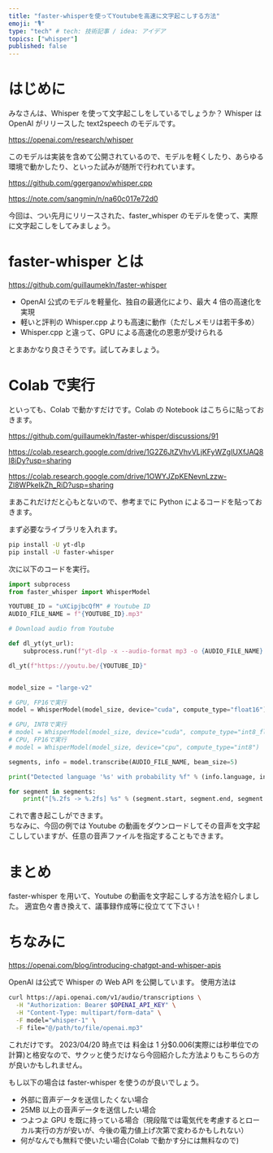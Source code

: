 ```yaml
---
title: "faster-whisperを使ってYoutubeを高速に文字起こしする方法"
emoji: "🎙️"
type: "tech" # tech: 技術記事 / idea: アイデア
topics: ["whisper"]
published: false
---
```


# はじめに

みなさんは、Whisper を使って文字起こしをしているでしょうか？
Whisper は OpenAI がリリースした text2speech のモデルです。

https://openai.com/research/whisper

このモデルは実装を含めて公開されているので、モデルを軽くしたり、あらゆる環境で動かしたり、といった試みが随所で行われています。

https://github.com/ggerganov/whisper.cpp

https://note.com/sangmin/n/na60c017e72d0

今回は、つい先月にリリースされた、faster_whisper のモデルを使って、実際に文字起こしをしてみましょう。

# faster-whisper とは

https://github.com/guillaumekln/faster-whisper

- OpenAI 公式のモデルを軽量化、独自の最適化により、最大 4 倍の高速化を実現
- 軽いと評判の Whisper.cpp よりも高速に動作（ただしメモリは若干多め）
- Whisper.cpp と違って、GPU による高速化の恩恵が受けられる

とまあかなり良さそうです。試してみましょう。

# Colab で実行

といっても、Colab で動かすだけです。Colab の Notebook はこちらに貼っておきます。

https://github.com/guillaumekln/faster-whisper/discussions/91

https://colab.research.google.com/drive/1G2Z6JtZVhvVLjKFyWZgIUXfJAQ8I8iDy?usp=sharing

https://colab.research.google.com/drive/1OWYJZpKENevnLzzw-Zl8WPkeIkZh_RiD?usp=sharing

まあこれだけだと心もとないので、参考までに Python によるコードを貼っておきます。

まず必要なライブラリを入れます。

```sh
pip install -U yt-dlp
pip install -U faster-whisper
```

次に以下のコードを実行。

```python
import subprocess
from faster_whisper import WhisperModel

YOUTUBE_ID = "uXCipjbcQfM" # Youtube ID
AUDIO_FILE_NAME = f"{YOUTUBE_ID}.mp3"

# Download audio from Youtube

def dl_yt(yt_url):
    subprocess.run(f"yt-dlp -x --audio-format mp3 -o {AUDIO_FILE_NAME} {yt_url}", shell=True)

dl_yt(f"https://youtu.be/{YOUTUBE_ID}"


model_size = "large-v2"

# GPU, FP16で実行
model = WhisperModel(model_size, device="cuda", compute_type="float16")

# GPU, INT8で実行
# model = WhisperModel(model_size, device="cuda", compute_type="int8_float16")
# CPU, FP16で実行
# model = WhisperModel(model_size, device="cpu", compute_type="int8")

segments, info = model.transcribe(AUDIO_FILE_NAME, beam_size=5)

print("Detected language '%s' with probability %f" % (info.language, info.language_probability))

for segment in segments:
    print("[%.2fs -> %.2fs] %s" % (segment.start, segment.end, segment.text))

```

これで書き起こしができます。  
ちなみに、今回の例では Youtube の動画をダウンロードしてその音声を文字起こししていますが、任意の音声ファイルを指定することもできます。

# まとめ

faster-whisper を用いて、Youtube の動画を文字起こしする方法を紹介しました。
適宜色々書き換えて、議事録作成等に役立てて下さい！

# ちなみに

https://openai.com/blog/introducing-chatgpt-and-whisper-apis

OpenAI は公式で Whisper の Web API を公開しています。
使用方法は

```sh
curl https://api.openai.com/v1/audio/transcriptions \
  -H "Authorization: Bearer $OPENAI_API_KEY" \
  -H "Content-Type: multipart/form-data" \
  -F model="whisper-1" \
  -F file="@/path/to/file/openai.mp3"
```

これだけです。
2023/04/20 時点では 料金は 1 分$0.006(実際には秒単位での計算)と格安なので、サクッと使うだけなら今回紹介した方法よりもこちらの方が良いかもしれません。

もし以下の場合は faster-whisper を使うのが良いでしょう。

- 外部に音声データを送信したくない場合
- 25MB 以上の音声データを送信したい場合
- つよつよ GPU を既に持っている場合（現段階では電気代を考慮するとローカル実行の方が安いが、今後の電力値上げ次第で変わるかもしれない）
- 何がなんでも無料で使いたい場合(Colab で動かす分には無料なので)
